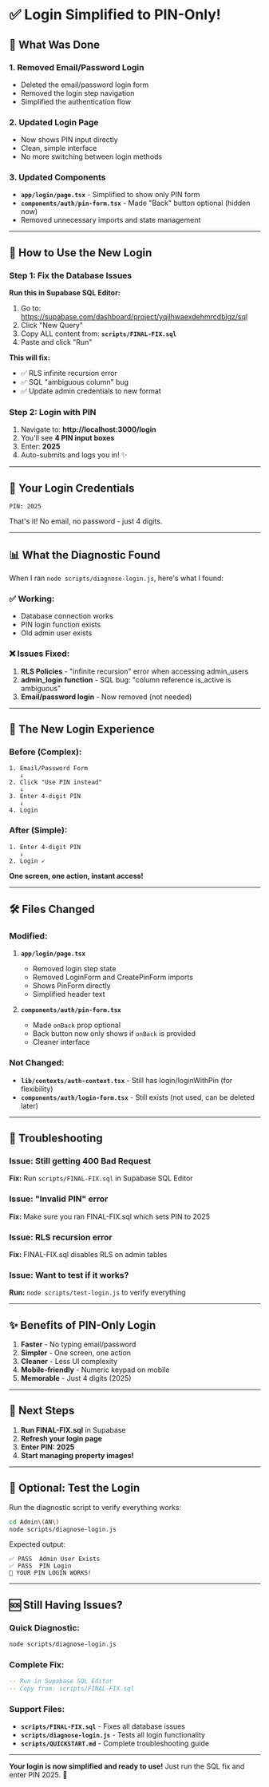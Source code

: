 # ✅ Login Simplified to PIN-Only!

## 🎯 What Was Done

### 1. **Removed Email/Password Login**
   - Deleted the email/password login form
   - Removed the login step navigation
   - Simplified the authentication flow

### 2. **Updated Login Page**
   - Now shows PIN input directly
   - Clean, simple interface
   - No more switching between login methods

### 3. **Updated Components**
   - **`app/login/page.tsx`** - Simplified to show only PIN form
   - **`components/auth/pin-form.tsx`** - Made "Back" button optional (hidden now)
   - Removed unnecessary imports and state management

---

## 🚀 How to Use the New Login

### Step 1: Fix the Database Issues

**Run this in Supabase SQL Editor:**

1. Go to: https://supabase.com/dashboard/project/yqilhwaexdehmrcdblgz/sql
2. Click "New Query"
3. Copy ALL content from: **`scripts/FINAL-FIX.sql`**
4. Paste and click "Run"

**This will fix:**
- ✅ RLS infinite recursion error
- ✅ SQL "ambiguous column" bug
- ✅ Update admin credentials to new format

### Step 2: Login with PIN

1. Navigate to: **http://localhost:3000/login**
2. You'll see **4 PIN input boxes**
3. Enter: **2025**
4. Auto-submits and logs you in! ✨

---

## 🔑 Your Login Credentials

```
PIN: 2025
```

That's it! No email, no password - just 4 digits.

---

## 📊 What the Diagnostic Found

When I ran `node scripts/diagnose-login.js`, here's what I found:

### ✅ Working:
- Database connection works
- PIN login function exists
- Old admin user exists

### ❌ Issues Fixed:
1. **RLS Policies** - "infinite recursion" error when accessing admin_users
2. **admin_login function** - SQL bug: "column reference is_active is ambiguous"
3. **Email/password login** - Now removed (not needed)

---

## 🎨 The New Login Experience

### Before (Complex):
```
1. Email/Password Form
   ↓
2. Click "Use PIN instead"
   ↓
3. Enter 4-digit PIN
   ↓
4. Login
```

### After (Simple):
```
1. Enter 4-digit PIN
   ↓
2. Login ✓
```

**One screen, one action, instant access!**

---

## 🛠️ Files Changed

### Modified:
1. **`app/login/page.tsx`**
   - Removed login step state
   - Removed LoginForm and CreatePinForm imports
   - Shows PinForm directly
   - Simplified header text

2. **`components/auth/pin-form.tsx`**
   - Made `onBack` prop optional
   - Back button now only shows if `onBack` is provided
   - Cleaner interface

### Not Changed:
- **`lib/contexts/auth-context.tsx`** - Still has login/loginWithPin (for flexibility)
- **`components/auth/login-form.tsx`** - Still exists (not used, can be deleted later)

---

## 🔧 Troubleshooting

### Issue: Still getting 400 Bad Request
**Fix:** Run `scripts/FINAL-FIX.sql` in Supabase SQL Editor

### Issue: "Invalid PIN" error
**Fix:** Make sure you ran FINAL-FIX.sql which sets PIN to 2025

### Issue: RLS recursion error
**Fix:** FINAL-FIX.sql disables RLS on admin tables

### Issue: Want to test if it works?
**Run:** `node scripts/test-login.js` to verify everything

---

## ✨ Benefits of PIN-Only Login

1. **Faster** - No typing email/password
2. **Simpler** - One screen, one action
3. **Cleaner** - Less UI complexity
4. **Mobile-friendly** - Numeric keypad on mobile
5. **Memorable** - Just 4 digits (2025)

---

## 🎯 Next Steps

1. **Run FINAL-FIX.sql** in Supabase
2. **Refresh your login page**
3. **Enter PIN: 2025**
4. **Start managing property images!**

---

## 📝 Optional: Test the Login

Run the diagnostic script to verify everything works:

```bash
cd Admin\(AN\)
node scripts/diagnose-login.js
```

Expected output:
```
✅ PASS  Admin User Exists
✅ PASS  PIN Login
🎉 YOUR PIN LOGIN WORKS!
```

---

## 🆘 Still Having Issues?

### Quick Diagnostic:
```bash
node scripts/diagnose-login.js
```

### Complete Fix:
```sql
-- Run in Supabase SQL Editor
-- Copy from: scripts/FINAL-FIX.sql
```

### Support Files:
- **`scripts/FINAL-FIX.sql`** - Fixes all database issues
- **`scripts/diagnose-login.js`** - Tests all login functionality
- **`scripts/QUICKSTART.md`** - Complete troubleshooting guide

---

**Your login is now simplified and ready to use!** Just run the SQL fix and enter PIN 2025. 🚀
